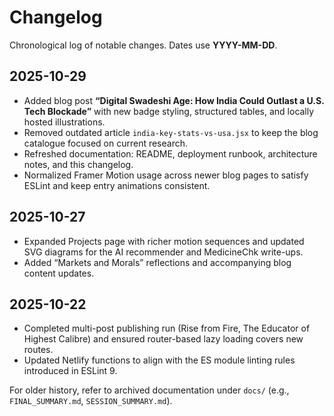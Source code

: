 # Changelog

Chronological log of notable changes. Dates use **YYYY-MM-DD**.

## 2025-10-29

- Added blog post **“Digital Swadeshi Age: How India Could Outlast a U.S. Tech Blockade”** with new badge styling, structured tables, and locally hosted illustrations.
- Removed outdated article `india-key-stats-vs-usa.jsx` to keep the blog catalogue focused on current research.
- Refreshed documentation: README, deployment runbook, architecture notes, and this changelog.
- Normalized Framer Motion usage across newer blog pages to satisfy ESLint and keep entry animations consistent.

## 2025-10-27

- Expanded Projects page with richer motion sequences and updated SVG diagrams for the AI recommender and MedicineChk write-ups.
- Added “Markets and Morals” reflections and accompanying blog content updates.

## 2025-10-22

- Completed multi-post publishing run (Rise from Fire, The Educator of Highest Calibre) and ensured router-based lazy loading covers new routes.
- Updated Netlify functions to align with the ES module linting rules introduced in ESLint 9.

For older history, refer to archived documentation under `docs/` (e.g., `FINAL_SUMMARY.md`, `SESSION_SUMMARY.md`).

